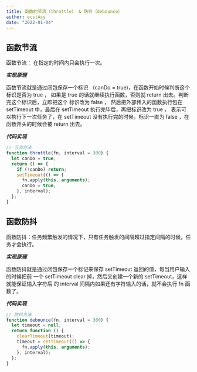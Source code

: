 ```yaml
---
title: 函数的节流（throttle） & 防抖（debounce）
author: ecstAsy
date: "2022-01-04"
---
```


## 函数节流

函数节流： 在指定的时间内只会执行一次。

**_实现原理_**

函数节流就是通过闭包保存一个标识 （canDo = true)，在函数开始时候判断这个标识是否为 true ，
如果是 true 的话就继续执行函数，否则就 return 出去。判断完这个标识后，立即把这个 标识改为 false ，
然后把外部传入的函数执行包在 setTimeout 中，最后在 setTimeout 执行完毕后，再把标识改为 true ，
表示可以执行下一次任务了，在 setTimeout 没有执行完的时候，标识一直为 false ，在函数开头的时候会被
return 出去。

**_代码实现_**

```js
// 节流方法
function throttle(fn, interval = 300) {
  let canDo = true;
  return () => {
    if (!canDo) return;
    setTimeout(() => {
      fn.apply(this, arguments);
      canDo = true;
    }, interval);
  };
}
```

## 函数防抖

函数防抖：任务频繁触发的情况下，只有任务触发的间隔超过指定间隔的时候，任务才会执行。

**_实现原理_**

函数防抖就是通过闭包保存一个标记来保存 setTimeout 返回的值，每当用户输入的时候把前
一个 setTimeout clear 掉，然后又创建一个新的 setTimeout，这样就能保证输入字符后
的 interval 间隔内如果还有字符输入的话，就不会执行 fn 函数了。

**_代码实现_**

```js
// 防抖方法
function debounce(fn, interval = 300) {
  let timeout = null;
  return function () {
    clearTimeout(timeout);
    timeout = setTimeout(() => {
      fn.apply(this, arguments);
    }, interval);
  };
}
```
